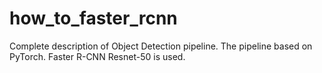 # how_to_faster_rcnn
Complete description of Object Detection pipeline. The pipeline based on PyTorch. Faster R-CNN Resnet-50 is used.

